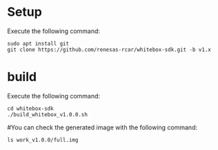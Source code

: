 # Setup
Execute the following command:

	sudo apt install git	
	git clone https://github.com/renesas-rcar/whitebox-sdk.git -b v1.x

# build
Execute the following command:

	cd whitebox-sdk
	./build_whitebox_v1.0.0.sh

#You can check the generated image with the following command:

	ls work_v1.0.0/full.img

